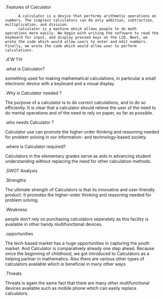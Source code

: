 .Features of Calculator

          A calculator is a device that performs arithmetic operations on numbers. The simplest calculators can do only addition, subtraction, multiplication, and division.
          calculator is a machine which allows people to do math operations more easily. We begin with writing the software to read the keyboard for input, and display pressed keys on the LCD. Next, we wrote the code which would allow users to enter and edit numbers.  Finally, we wrote the code which would allow user to perform calculations.


.4'W 1'H
 
 .what is Calculator?
 
  something used for making mathematical calculations, in particular a small electronic device with a keyboard and a visual display.
  
 .Why is Calculator needed ?
 
 The purpose of a calculator is to do correct calculations, and to do so efficiently. It is clear that a calculator should relieve the user of the need to do mental     operations and of the need to rely on paper, so far as possible.
 
 .who needs Calculator ?
 
 Calculator use can promote the higher-order thinking and reasoning needed for problem solving in our information- and technology-based society.  
 
 .where is Calculator required?
 
  Calculators in the elementary grades serve as aids in advancing student understanding without replacing the need for other calculation methods.
 
 
 .SWOT Analysis
 
 .Strengths
 
 The ultimate strength of Calculators is that its innovative and user-friendly product. It promotes the higher-order thinking and reasoning needed for problem solving.
  
 .Weakness
 
  people don’t rely on purchasing calculators seperately as this facility is available in other handy multifunctional devices.
  
  .opportunities
  
  The tech-based market has a huge opportunities in capturing the youth market. And Calculator is comparatively already one step ahead. Because since the beginning of childhood, we got introduced to Calculators as a helping partner in mathematics. Also there are various other types of calculators available which is beneficial in many other ways.
  
  .Threats
  
  Threats is again the same fact that there are many other multifunctional devices available such as mobile phone which can easily replace calculators.
 
 

